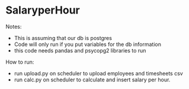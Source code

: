 # SalaryperHour
Notes:
- This is assuming that our db is postgres
- Code will only run if you put variables for the db information
- this code needs pandas and psycopg2 libraries to run

How to run:
- run upload.py on scheduler to upload employees and timesheets csv
- run calc.py on scheduler to calculate and insert salary per hour.
